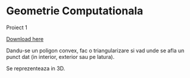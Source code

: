 # Geometrie Computationala

Proiect 1

[Download here](https://github.com/xiodine32/geomcomp_project_1/archive/1.0.zip)

Dandu-se un poligon convex, fac o triangularizare si vad unde se afla un punct dat (in interior, exterior sau pe latura).

Se reprezenteaza in 3D.